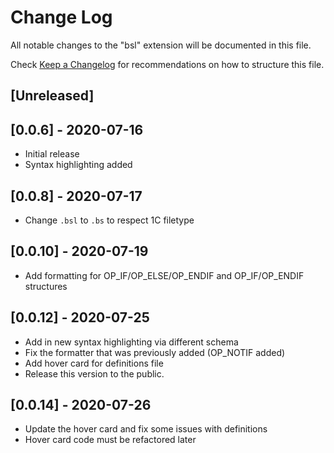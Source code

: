 # Change Log

All notable changes to the "bsl" extension will be documented in this file.

Check [Keep a Changelog](http://keepachangelog.com/) for recommendations on how to structure this file.

## [Unreleased]
## [0.0.6] - 2020-07-16
- Initial release
- Syntax highlighting added

## [0.0.8] - 2020-07-17
- Change `.bsl` to `.bs` to respect 1C filetype

## [0.0.10] - 2020-07-19
- Add formatting for OP_IF/OP_ELSE/OP_ENDIF and OP_IF/OP_ENDIF structures

## [0.0.12] - 2020-07-25
- Add in new syntax highlighting via different schema
- Fix the formatter that was previously added (OP_NOTIF added)
- Add hover card for definitions file
- Release this version to the public.

## [0.0.14] - 2020-07-26
- Update the hover card and fix some issues with definitions
- Hover card code must be refactored later